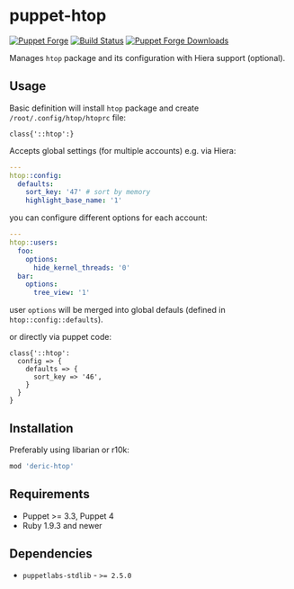 # puppet-htop

[![Puppet
Forge](http://img.shields.io/puppetforge/v/deric/htop.svg)](https://forge.puppetlabs.com/deric/htop) [![Build Status](https://travis-ci.org/deric/puppet-htop.png)](https://travis-ci.org/deric/puppet-htop) [![Puppet Forge
Downloads](http://img.shields.io/puppetforge/dt/deric/htop.svg)](https://forge.puppetlabs.com/deric/htop/scores)

Manages `htop` package and its configuration with Hiera support (optional).

## Usage

Basic definition will install `htop` package and create `/root/.config/htop/htoprc` file:
```puppet
class{'::htop':}
```

Accepts global settings (for multiple accounts) e.g. via Hiera:
```yaml
---
htop::config:
  defaults:
    sort_key: '47' # sort by memory
    highlight_base_name: '1'
```
you can configure different options for each account:

```yaml
---
htop::users:
  foo:
    options:
      hide_kernel_threads: '0'
  bar:
    options:
      tree_view: '1'
```
user `options` will be merged into global defauls (defined in `htop::config::defaults`).

or directly via puppet code:
```puppet
class{'::htop':
  config => {
    defaults => {
      sort_key => '46',
    }
  }
}
```

## Installation

Preferably using libarian or r10k:
```ruby
mod 'deric-htop'
```

## Requirements

  * Puppet >= 3.3, Puppet 4
  * Ruby 1.9.3 and newer

## Dependencies

  * `puppetlabs-stdlib` - `>= 2.5.0`